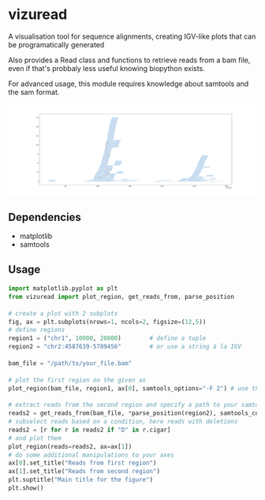# vizuread

A visualisation tool for sequence alignments, creating IGV-like plots that can be programatically generated

Also provides a Read class and functions to retrieve reads from a bam file, 
even if that's probbaly less useful knowing biopython exists.

For advanced usage, this module requires knowledge about samtools and the sam format.

![](doc/example1.png)

## Dependencies
- matplotlib
- samtools

## Usage

```py
import matplotlib.pyplot as plt
from vizuread import plot_region, get_reads_from, parse_position

# create a plot with 2 subplots
fig, ax = plt.subplots(nrows=1, ncols=2, figsize=(12,5))
# define regions
region1 = ("chr1", 10000, 20000)        # define a tuple
region2 = "chr2:4587639-5789456"        # or use a string à la IGV

bam_file = "/path/to/your_file.bam"

# plot the first region on the given ax
plot_region(bam_file, region1, ax[0], samtools_options="-F 2") # use the flag -F 2 to exclude all reads that are properly paired.

# extract reads from the second region and specify a path to your samtools bin
reads2 = get_reads_from(bam_file, *parse_position(region2), samtools_command="/bin/samtools")
# subselect reads based on a condition, here reads with deletions
reads2 = [r for r in reads2 if "D" in r.cigar] 
# and plot them
plot_region(reads=reads2, ax=ax[1]) 
# do some additional manipulations to your axes
ax[0].set_title("Reads from first region")
ax[1].set_title("Reads from second region")
plt.suptitle("Main title for the figure")
plt.show()